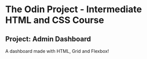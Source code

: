 # The Odin Project - Intermediate HTML and CSS Course

## Project: Admin Dashboard

A dashboard made with HTML, Grid and Flexbox!
